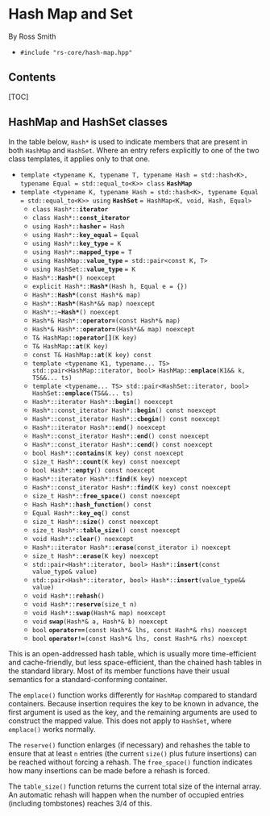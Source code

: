 # Hash Map and Set #

By Ross Smith

* `#include "rs-core/hash-map.hpp"`

## Contents ##

[TOC]

## HashMap and HashSet classes ##

<!-- DEFN -->
In the table below, `Hash*` is used to indicate members that are present in
both `HashMap` and `HashSet`. Where an entry refers explicitly to one of the
two class templates, it applies only to that one.

<!-- TEXT -->
* `template <typename K, typename T, typename Hash = std::hash<K>, typename Equal = std::equal_to<K>> class` **`HashMap`**
* `template <typename K, typename Hash = std::hash<K>, typename Equal = std::equal_to<K>> using` **`HashSet`** `= HashMap<K, void, Hash, Equal>`
    * `class Hash*::`**`iterator`**
    * `class Hash*::`**`const_iterator`**
    * `using Hash*::`**`hasher`** `= Hash`
    * `using Hash*::`**`key_equal`** `= Equal`
    * `using Hash*::`**`key_type`** `= K`
    * `using Hash*::`**`mapped_type`** `= T`
    * `using HashMap::`**`value_type`** `= std::pair<const K, T>`
    * `using HashSet::`**`value_type`** `= K`
    * `Hash*::`**`Hash*`**`() noexcept`
    * `explicit Hash*::`**`Hash*`**`(Hash h, Equal e = {})`
    * `Hash*::`**`Hash*`**`(const Hash*& map)`
    * `Hash*::`**`Hash*`**`(Hash*&& map) noexcept`
    * `Hash*::`**`~Hash*`**`() noexcept`
    * `Hash*& Hash*::`**`operator=`**`(const Hash*& map)`
    * `Hash*& Hash*::`**`operator=`**`(Hash*&& map) noexcept`
    * `T& HashMap::`**`operator[]`**`(K key)`
    * `T& HashMap::`**`at`**`(K key)`
    * `const T& HashMap::`**`at`**`(K key) const`
    * `template <typename K1, typename... TS> std::pair<HashMap::iterator, bool> HashMap::`**`emplace`**`(K1&& k, TS&&... ts)`
    * `template <typename... TS> std::pair<HashSet::iterator, bool> HashSet::`**`emplace`**`(TS&&... ts)`
    * `Hash*::iterator Hash*::`**`begin`**`() noexcept`
    * `Hash*::const_iterator Hash*::`**`begin`**`() const noexcept`
    * `Hash*::const_iterator Hash*::`**`cbegin`**`() const noexcept`
    * `Hash*::iterator Hash*::`**`end`**`() noexcept`
    * `Hash*::const_iterator Hash*::`**`end`**`() const noexcept`
    * `Hash*::const_iterator Hash*::`**`cend`**`() const noexcept`
    * `bool Hash*::`**`contains`**`(K key) const noexcept`
    * `size_t Hash*::`**`count`**`(K key) const noexcept`
    * `bool Hash*::`**`empty`**`() const noexcept`
    * `Hash*::iterator Hash*::`**`find`**`(K key) noexcept`
    * `Hash*::const_iterator Hash*::`**`find`**`(K key) const noexcept`
    * `size_t Hash*::`**`free_space`**`() const noexcept`
    * `Hash Hash*::`**`hash_function`**`() const`
    * `Equal Hash*::`**`key_eq`**`() const`
    * `size_t Hash*::`**`size`**`() const noexcept`
    * `size_t Hash*::`**`table_size`**`() const noexcept`
    * `void Hash*::`**`clear`**`() noexcept`
    * `Hash*::iterator Hash*::`**`erase`**`(const_iterator i) noexcept`
    * `size_t Hash*::`**`erase`**`(K key) noexcept`
    * `std::pair<Hash*::iterator, bool> Hash*::`**`insert`**`(const value_type& value)`
    * `std::pair<Hash*::iterator, bool> Hash*::`**`insert`**`(value_type&& value)`
    * `void Hash*::`**`rehash`**`()`
    * `void Hash*::`**`reserve`**`(size_t n)`
    * `void Hash*::`**`swap`**`(Hash*& map) noexcept`
    * `void` **`swap`**`(Hash*& a, Hash*& b) noexcept`
    * `bool` **`operator==`**`(const Hash*& lhs, const Hash*& rhs) noexcept`
    * `bool` **`operator!=`**`(const Hash*& lhs, const Hash*& rhs) noexcept`

This is an open-addressed hash table, which is usually more time-efficient and
cache-friendly, but less space-efficient, than the chained hash tables in the
standard library. Most of its member functions have their usual semantics for
a standard-conforming container.

The `emplace()` function works differently for `HashMap` compared to standard
containers. Because insertion requires the key to be known in advance, the
first argument is used as the key, and the remaining arguments are used to
construct the mapped value. This does not apply to `HashSet`, where
`emplace()` works normally.

The `reserve()` function enlarges (if necessary) and rehashes the table to
ensure that at least `n` entries (the current `size()` plus future insertions)
can be reached without forcing a rehash. The `free_space()` function indicates
how many insertions can be made before a rehash is forced.

The `table_size()` function returns the current total size of the internal
array. An automatic rehash will happen when the number of occupied entries
(including tombstones) reaches 3/4 of this.
